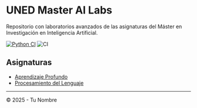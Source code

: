 # UNED Master AI Labs

Repositorio con laboratorios avanzados de las asignaturas del Máster en Investigación en Inteligencia Artificial.

[![Python CI](https://github.com/fmmarco29/UNED_AI_lab/actions/workflows/python-ci.yml/badge.svg)](https://github.com/fmmarco29/UNED_AI_lab/actions/workflows/python-ci.yml)
![CI](https://github.com/<tu_usuario>/<tu_repo>/actions/workflows/python-ci.yml/badge.svg)

## Asignaturas

- [Aprendizaje Profundo](asignaturas/Aprendizaje_Profundo/README.md)
- [Procesamiento del Lenguaje](asignaturas/Procesamiento_Lenguaje/README.md)

---

© 2025 - Tu Nombre
